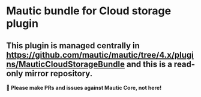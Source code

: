 # Mautic bundle for Cloud storage plugin

## This plugin is managed centrally in https://github.com/mautic/mautic/tree/4.x/plugins/MauticCloudStorageBundle and this is a read-only mirror repository.

**📣 Please make PRs and issues against Mautic Core, not here!**